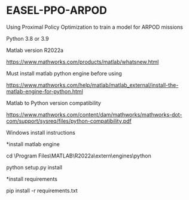 # EASEL-PPO-ARPOD
Using Proximal Policy Optimization to train a model for ARPOD missions

Python 3.8 or 3.9

Matlab version R2022a

https://www.mathworks.com/products/matlab/whatsnew.html

Must install matlab python engine before using

https://www.mathworks.com/help/matlab/matlab_external/install-the-matlab-engine-for-python.html

Matlab to Python version compatibility

https://www.mathworks.com/content/dam/mathworks/mathworks-dot-com/support/sysreq/files/python-compatibility.pdf


Windows install instructions

*install matlab engine

cd \Program Files\MATLAB\R2022a\extern\engines\python

python setup.py install

*install requirements

pip install -r requirements.txt
